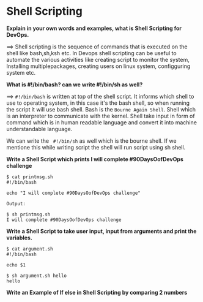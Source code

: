 # Shell Scripting

**Explain in your own words and examples, what is Shell Scripting for DevOps.**

==> Shell scripting is the sequence of commands that is executed on the shell like bash,sh,ksh etc. 
In Devops shell scripting can be useful to automate the various activities like creating script to monitor the system, Installing multiplepackages, creating users on linux system, configguring system etc.

**What is #!/bin/bash? can we write #!/bin/sh as well?**

==> `#!/bin/bash` is written at top of the shell script. It informs which shell to use to operating system, in this case it's the bash shell, so when running the script it will use bash shell. Bash is the `Bourne Again Shell`.  Shell which is an interpreter to communicate with the kernel. Shell take input in form of command which is in human readable language and convert it into machine understandable language.

We can write the ` #!/bin/sh` as well which is the bourne shell. If we mentione this while writing script the shell will run script using sh shell.

**Write a Shell Script which prints I will complete #90DaysOofDevOps challenge**

```
$ cat printmsg.sh 
#!/bin/bash

echo "I will complete #90DaysOofDevOps challenge"

Output:

$ sh printmsg.sh 
I will complete #90DaysOofDevOps challenge
```

**Write a Shell Script to take user input, input from arguments and print the variables.**

```
$ cat argument.sh 
#!/bin/bash

echo $1

$ sh argument.sh hello
hello
```

**Write an Example of If else in Shell Scripting by comparing 2 numbers**


